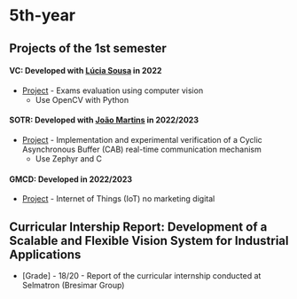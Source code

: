 # 5th-year

## Projects of the 1st semester


#### VC:  Developed with [Lúcia Sousa](https://github.com/luciasousa) in 2022
* [Project](https://github.com/RaquelPinto2000/5th-year/tree/main/VC/Projeto) - Exams evaluation using computer vision
    - Use OpenCV with Python

#### SOTR:  Developed with [João Martins](https://github.com/jfngsea) in 2022/2023
* [Project](https://github.com/RaquelPinto2000/5th-year/tree/main/SOTR/Pratica/Projeto) - Implementation and experimental verification of a Cyclic
Asynchronous Buffer (CAB) real-time communication mechanism 
    - Use Zephyr and C

#### GMCD:  Developed in 2022/2023
* [Project](https://github.com/RaquelPinto2000/5th-year/tree/main/GMCD/trabalho) - Internet of Things (IoT) no marketing digital

## Curricular Intership Report: Development of a Scalable and Flexible Vision System for Industrial Applications

* [Grade] - 18/20 - Report of the curricular internship conducted at Selmatron (Bresimar Group)
